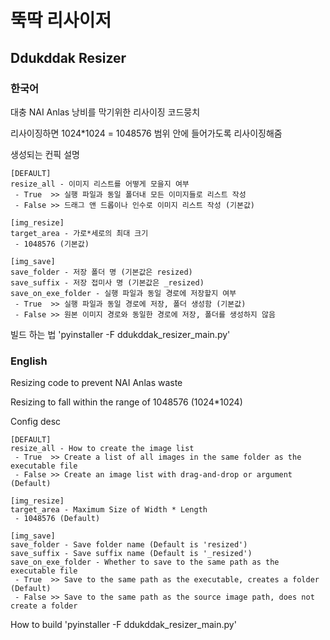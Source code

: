 # 뚝딱 리사이저
## Ddukddak Resizer
### 한국어
대충 NAI Anlas 낭비를 막기위한 리사이징 코드뭉치

리사이징하면 1024*1024 = 1048576 범위 안에 들어가도록 리사이징해줌

생성되는 컨픽 설명
```
[DEFAULT]
resize_all - 이미지 리스트를 어떻게 모을지 여부
 - True  >> 실행 파일과 동일 폴더내 모든 이미지들로 리스트 작성
 - False >> 드래그 앤 드롭이나 인수로 이미지 리스트 작성 (기본값)

[img_resize]
target_area - 가로*세로의 최대 크기
 - 1048576 (기본값)

[img_save]
save_folder - 저장 폴더 명 (기본값은 resized)
save_suffix - 저장 접미사 명 (기본값은 _resized)
save_on_exe_folder - 실행 파일과 동일 경로에 저장할지 여부
 - True  >> 실행 파일과 동일 경로에 저장, 폴더 생성함 (기본값)
 - False >> 원본 이미지 경로와 동일한 경로에 저장, 폴더를 생성하지 않음
```

빌드 하는 법
'pyinstaller -F ddukddak_resizer_main.py'


### English
Resizing code to prevent NAI Anlas waste

Resizing to fall within the range of 1048576 (1024*1024)

Config desc
```
[DEFAULT]
resize_all - How to create the image list
 - True  >> Create a list of all images in the same folder as the executable file
 - False >> Create an image list with drag-and-drop or argument (Default)

[img_resize]
target_area - Maximum Size of Width * Length
 - 1048576 (Default)

[img_save]
save_folder - Save folder name (Default is 'resized')
save_suffix - Save suffix name (Default is '_resized')
save_on_exe_folder - Whether to save to the same path as the executable file
 - True  >> Save to the same path as the executable, creates a folder (Default)
 - False >> Save to the same path as the source image path, does not create a folder
```


How to build 
'pyinstaller -F ddukddak_resizer_main.py'

